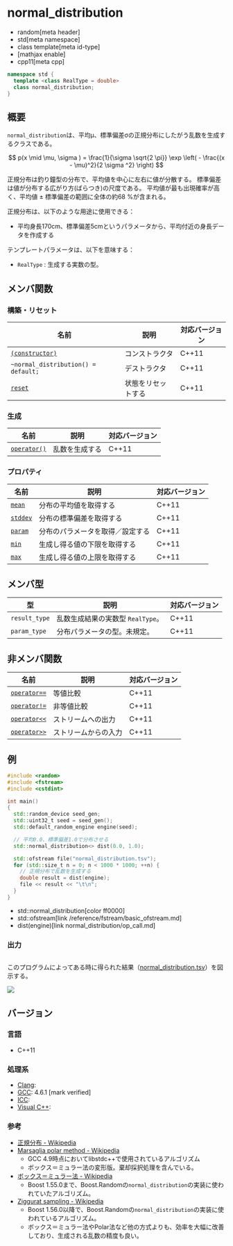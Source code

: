 # normal_distribution
* random[meta header]
* std[meta namespace]
* class template[meta id-type]
* [mathjax enable]
* cpp11[meta cpp]

```cpp
namespace std {
  template <class RealType = double>
  class normal_distribution;
}
```

## 概要
`normal_distribution`は、平均μ、標準偏差σの正規分布にしたがう乱数を生成するクラスである。

$$ p(x \mid \mu, \sigma ) = \frac{1}{\sigma \sqrt{2 \pi}} \exp \left( - \frac{(x - \mu)^2}{2 \sigma ^2} \right) $$

正規分布は釣り鐘型の分布で、平均値を中心に左右に値が分散する。
標準偏差は値が分布する広がり方(ばらつき)の尺度である。
平均値が最も出現確率が高く、平均値 ± 標準偏差の範囲に全体の約68 %が含まれる。

正規分布は、以下のような用途に使用できる：

- 平均身長170cm、標準偏差5cmというパラメータから、平均付近の身長データを作成する


テンプレートパラメータは、以下を意味する：

- `RealType` : 生成する実数の型。


## メンバ関数
### 構築・リセット

| 名前 | 説明 | 対応バージョン |
|-----------------------------------------------------------------|--------------------|-------|
| [`(constructor)`](normal_distribution/op_constructor.md)      | コンストラクタ     | C++11 |
| `~normal_distribution() = default;`                             | デストラクタ       | C++11 |
| [`reset`](normal_distribution/reset.md)                       | 状態をリセットする | C++11 |


### 生成

| 名前 | 説明 | 対応バージョン |
|--------------------------------------------------|----------------|-------|
| [`operator()`](normal_distribution/op_call.md) | 乱数を生成する | C++11 |


### プロパティ

| 名前 | 説明 | 対応バージョン |
|---------------------------------------------|----------------------------------|-------|
| [`mean`](normal_distribution/mean.md)     | 分布の平均値を取得する   | C++11 |
| [`stddev`](normal_distribution/stddev.md) | 分布の標準偏差を取得する | C++11 |
| [`param`](normal_distribution/param.md)   | 分布のパラメータを取得／設定する | C++11 |
| [`min`](normal_distribution/min.md)       | 生成し得る値の下限を取得する   | C++11 |
| [`max`](normal_distribution/max.md)       | 生成し得る値の上限を取得する   | C++11 |


## メンバ型

| 型 | 説明 | 対応バージョン |
|---------------|-------------------|-------|
| `result_type` | 乱数生成結果の実数型 `RealType`。 | C++11 |
| `param_type`  | 分布パラメータの型。未規定。 | C++11 |


## 非メンバ関数

| 名前 | 説明 | 対応バージョン |
|-------------------------------------------------------|----------------------|-------|
| [`operator==`](normal_distribution/op_equal.md)     | 等値比較             | C++11 |
| [`operator!=`](normal_distribution/op_not_equal.md) | 非等値比較           | C++11 |
| [`operator<<`](normal_distribution/op_ostream.md)   | ストリームへの出力   | C++11 |
| [`operator>>`](normal_distribution/op_istream.md)   | ストリームからの入力 | C++11 |


## 例
```cpp example
#include <random>
#include <fstream>
#include <cstdint>

int main()
{
  std::random_device seed_gen;
  std::uint32_t seed = seed_gen();
  std::default_random_engine engine(seed);

  // 平均0.0、標準偏差1.0で分布させる
  std::normal_distribution<> dist(0.0, 1.0);

  std::ofstream file("normal_distribution.tsv");
  for (std::size_t n = 0; n < 1000 * 1000; ++n) {
    // 正規分布で乱数を生成する
    double result = dist(engine);
    file << result << "\t\n";
  }
}
```
* std::normal_distribution[color ff0000]
* std::ofstream[link /reference/fstream/basic_ofstream.md]
* dist(engine)[link normal_distribution/op_call.md]

### 出力
```
```

このプログラムによってある時に得られた結果（[normal_distribution.tsv](https://raw.githubusercontent.com/cpprefjp/image/master/reference/random/normal_distribution/normal_distribution.tsv)）を図示する。

![](https://raw.githubusercontent.com/cpprefjp/image/master/reference/random/normal_distribution/normal_distribution.png)

## バージョン
### 言語
- C++11

### 処理系
- [Clang](/implementation.md#clang):
- [GCC](/implementation.md#gcc): 4.6.1 [mark verified]
- [ICC](/implementation.md#icc):
- [Visual C++](/implementation.md#visual_cpp): 

### 参考
- [正規分布 - Wikipedia](https://ja.wikipedia.org/wiki/%E6%AD%A3%E8%A6%8F%E5%88%86%E5%B8%83)
- [Marsaglia polar method - Wikipedia](https://en.wikipedia.org/wiki/Marsaglia_polar_method)
    - GCC 4.9時点においてlibstdc++で使用されているアルゴリズム
    - ボックス＝ミュラー法の変形版。棄却採択処理を含んでいる。
- [ボックス＝ミュラー法 - Wikipedia](https://ja.wikipedia.org/wiki/%E3%83%9C%E3%83%83%E3%82%AF%E3%82%B9%EF%BC%9D%E3%83%9F%E3%83%A5%E3%83%A9%E3%83%BC%E6%B3%95)
    - Boost 1.55.0まで、Boost.Randomの`normal_distribution`の実装に使われていたアルゴリズム。
- [Ziggurat sampling - Wikipedia](https://en.wikipedia.org/wiki/Ziggurat_algorithm)
    - Boost 1.56.0以降で、Boost.Randomの`normal_distribution`の実装に使われているアルゴリズム。
    - ボックス＝ミュラー法やPolar法など他の方式よりも、効率を大幅に改善しており、生成される乱数の精度も良い。
